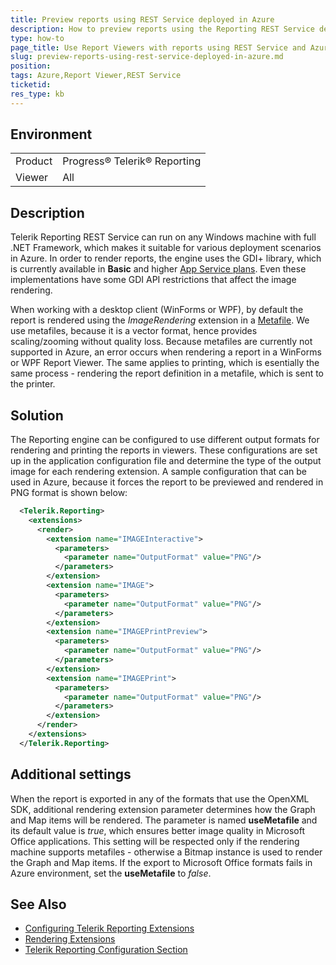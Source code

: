 ```yaml
---
title: Preview reports using REST Service deployed in Azure
description: How to preview reports using the Reporting REST Service deployed in Azure
type: how-to
page_title: Use Report Viewers with reports using REST Service and Azure
slug: preview-reports-using-rest-service-deployed-in-azure.md
position: 
tags: Azure,Report Viewer,REST Service
ticketid: 
res_type: kb
---
```


## Environment
<table>
	<tr>
		<td>Product</td>
		<td>Progress® Telerik® Reporting</td>
	</tr>
	<tr>
		<td>Viewer</td>
		<td>All</td>
	</tr>
</table>


## Description
Telerik Reporting REST Service can run on any Windows machine with full .NET Framework, which makes it suitable for various deployment scenarios in Azure.
In order to render reports, the engine uses the GDI+ library, which is currently available in **Basic** and higher [App Service plans](https://azure.microsoft.com/en-us/pricing/details/app-service/windows/).
Even these implementations have some GDI API restrictions that affect the image rendering.

When working with a desktop client (WinForms or WPF), by default the report is rendered using the *ImageRendering* extension in a [Metafile](https://msdn.microsoft.com/en-us/library/windows/desktop/dd145051(v=vs.85).aspx). 
We use metafiles, because it is a vector format, hence provides scaling/zooming without quality loss. 
Because metafiles are currently not supported in Azure, an error occurs when rendering a report in a WinForms or WPF Report Viewer.
The same applies to printing, which is esentially the same process - rendering the report definition in a metafile, which is sent to the printer.

## Solution
The Reporting engine can be configured to use different output formats for rendering and printing the reports in viewers. 
These configurations are set up in the application configuration file and determine the type of the output image for each rendering extension.
A sample configuration that can be used in Azure, because it forces the report to be previewed and rendered in PNG format is shown below:
```xml
  <Telerik.Reporting>
    <extensions>
      <render>
        <extension name="IMAGEInteractive">
          <parameters>
            <parameter name="OutputFormat" value="PNG"/>
          </parameters>
        </extension>
        <extension name="IMAGE">
          <parameters>
            <parameter name="OutputFormat" value="PNG"/>
          </parameters>
        </extension>
        <extension name="IMAGEPrintPreview">
          <parameters>
            <parameter name="OutputFormat" value="PNG"/>
          </parameters>
        </extension>
        <extension name="IMAGEPrint">
          <parameters>
            <parameter name="OutputFormat" value="PNG"/>
          </parameters>
        </extension>
      </render>
    </extensions>
  </Telerik.Reporting>
```
## Additional settings
When the report is exported in any of the formats that use the OpenXML SDK, additional rendering extension parameter determines how the Graph and Map items will be rendered.
The parameter is named **useMetafile** and its default value is *true*, which ensures better image quality in Microsoft Office applications.
This setting will be respected only if the rendering machine supports metafiles - otherwise a Bitmap instance is used to render the Graph and Map items.
If the export to Microsoft Office formats fails in Azure environment, set the **useMetafile** to *false*. 

## See Also
- [Configuring Telerik Reporting Extensions](https://docs.telerik.com/reporting/configuring-telerik-reporting-extensions)
- [Rendering Extensions](https://docs.telerik.com/reporting/configuring-rendering-extensions)
- [Telerik Reporting Configuration Section](https://docs.telerik.com/reporting/configuring-telerik-reporting)
